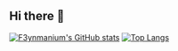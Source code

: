 ## Hi there 👋
[![F3ynmanium's GitHub stats](https://github-readme-stats-git-masterrstaa-rickstaa.vercel.app/api?username=frndlyfox&show_icons=true&include_all_commits=true&theme=tokyonight)](https://github.com/anuraghazra/github-readme-stats)
[![Top Langs](https://github-readme-stats.vercel.app/api/top-langs/?username=frndlyfox&theme=tokyonight)](https://github.com/anuraghazra/github-readme-stats)

<!--
**FrndlyFox/FrndlyFox** is a ✨ _special_ ✨ repository because its `README.md` (this file) appears on your GitHub profile.

Here are some ideas to get you started:

- 🔭 I’m currently working on ...
- 🌱 I’m currently learning ...
- 👯 I’m looking to collaborate on ...
- 🤔 I’m looking for help with ...
- 💬 Ask me about ...
- 📫 How to reach me: ...
- 😄 Pronouns: ...
- ⚡ Fun fact: ...
-->
